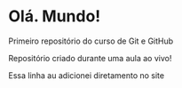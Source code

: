 # Olá. Mundo!
 Primeiro repositório do curso de Git e GitHub

Repositório criado durante uma aula ao vivo!

Essa linha au adicionei diretamento no site
